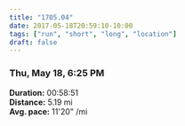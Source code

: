 ```yaml
---
title: "1705.04"
date: 2017-05-18T20:59:10-10:00
tags: ["run", "short", "long", "location"]
draft: false
---
```


### Thu, May 18, 6:25 PM

**Duration:** 00:58:51  
**Distance:** 5.19 mi  
**Avg. pace:** 11'20" /mi